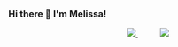 ### Hi there 👋 I'm Melissa!
<p align="center">
  <a href="https://www.linkedin.com/in/melissa-gv/" target="_blank" style="margin: 0 20px;">
    <img src="https://img.shields.io/badge/linkedin-%230077B5.svg?&amp;style=for-the-badge&amp;logo=linkedin&amp;logoColor=white">
  </a>
  <a href="mailto:melissagilv@gmail.com">
    <img src="https://img.shields.io/badge/Gmail-D14836?style=for-the-badge&logo=gmail&logoColor=white" style="margin: 0 20px;">
  </a>
</p>
